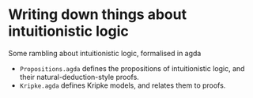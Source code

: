 # Writing down things about intuitionistic logic

Some rambling about intuitionistic logic, formalised in agda

- `Propositions.agda` defines the propositions of intuitionistic logic, and their natural-deduction-style proofs.
- `Kripke.agda` defines Kripke models, and relates them to proofs.